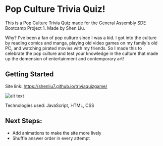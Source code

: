 # Pop Culture Trivia Quiz!

This is a Pop Culture Trivia Quiz made for the General Assembly SDE Bootcamp Project 1. Made by Shen Liu.

Why? I've been a fan of pop culture since I was a kid. I got into the culture by reading comics and manga, playing old video games on my family's old PC, and watching pirated movies with my friends. So I made this to celebrate the pop culture and test your knowledge in the culture that made up the demension of entertainment and contemporary art!

## Getting Started

Site link: https://shenliu7.github.io/triviaquizgame/


![alt text](https://i.ibb.co/hgxnt9r/2024-05-23-161551.png "Main Title Screen")

Technologies used:  JavaScript, HTML, CSS

## Next Steps: 
- Add animations to make the site more lively
- Shuffle answer order in every attempt
